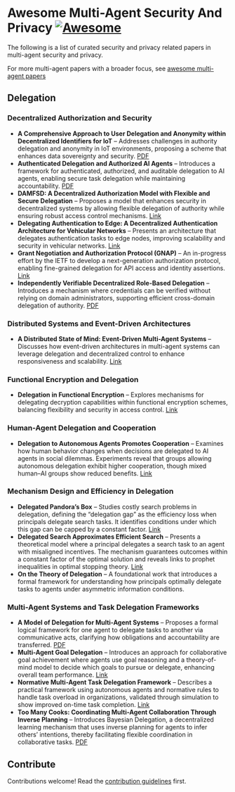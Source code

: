 # Awesome Multi-Agent Security And Privacy [![Awesome](https://awesome.re/badge.svg)](https://awesome.re)

The following is a list of curated security and privacy related papers in multi-agent security and privacy.

For more multi-agent papers with a broader focus, see [awesome multi-agent papers](https://github.com/kyegomez/awesome-multi-agent-papers)

## Delegation

### Decentralized Authorization and Security

- **A Comprehensive Approach to User Delegation and Anonymity within Decentralized Identifiers for IoT** – Addresses challenges in authority delegation and anonymity in IoT environments, proposing a scheme that enhances data sovereignty and security. [PDF](https://pmc.ncbi.nlm.nih.gov/articles/PMC11014293/pdf/sensors-24-02215.pdf)
- **Authenticated Delegation and Authorized AI Agents** – Introduces a framework for authenticated, authorized, and auditable delegation to AI agents, enabling secure task delegation while maintaining accountability. [PDF](https://arxiv.org/pdf/2501.09674)
- **DAMFSD: A Decentralized Authorization Model with Flexible and Secure Delegation** – Proposes a model that enhances security in decentralized systems by allowing flexible delegation of authority while ensuring robust access control mechanisms. [Link](https://www.sciencedirect.com/science/article/pii/S2542660524002580)
- **Delegating Authentication to Edge: A Decentralized Authentication Architecture for Vehicular Networks** – Presents an architecture that delegates authentication tasks to edge nodes, improving scalability and security in vehicular networks. [Link](https://ieeexplore.ieee.org/abstract/document/9205261)
- **Grant Negotiation and Authorization Protocol (GNAP)** – An in-progress effort by the IETF to develop a next-generation authorization protocol, enabling fine-grained delegation for API access and identity assertions. [Link](https://oauth.net/gnap/)
- **Independently Verifiable Decentralized Role-Based Delegation** – Introduces a mechanism where credentials can be verified without relying on domain administrators, supporting efficient cross-domain delegation of authority. [PDF](https://people.cs.vt.edu/danfeng/papers/rbcdPaper.pdf)

### Distributed Systems and Event-Driven Architectures

- **A Distributed State of Mind: Event-Driven Multi-Agent Systems** – Discusses how event-driven architectures in multi-agent systems can leverage delegation and decentralized control to enhance responsiveness and scalability. [Link](https://www.infoworld.com/article/3808083/a-distributed-state-of-mind-event-driven-multi-agent-systems.html/amp/)

### Functional Encryption and Delegation

- **Delegation in Functional Encryption** – Explores mechanisms for delegating decryption capabilities within functional encryption schemes, balancing flexibility and security in access control. [Link](https://hal.science/tel-02394349/document?utm_source=chatgpt.com)

### Human-Agent Delegation and Cooperation

- **Delegation to Autonomous Agents Promotes Cooperation** – Examines how human behavior changes when decisions are delegated to AI agents in social dilemmas. Experiments reveal that groups allowing autonomous delegation exhibit higher cooperation, though mixed human–AI groups show reduced benefits. [Link](https://arxiv.org/abs/2103.07710#:~:text=understand%20experimentally%20whether%20the%20presence,less%20to%20the%20collective%20effort)

### Mechanism Design and Efficiency in Delegation

- **Delegated Pandora’s Box** – Studies costly search problems in delegation, defining the “delegation gap” as the efficiency loss when principals delegate search tasks. It identifies conditions under which this gap can be capped by a constant factor. [Link](https://arxiv.org/abs/2202.10382#:~:text=such%20problems%20and%20space%20of,binary)
- **Delegated Search Approximates Efficient Search** – Presents a theoretical model where a principal delegates a search task to an agent with misaligned incentives. The mechanism guarantees outcomes within a constant factor of the optimal solution and reveals links to prophet inequalities in optimal stopping theory. [Link](https://arxiv.org/abs/1806.06933#:~:text=,mechanisms%20with%20a%20natural%20threshold)
- **On the Theory of Delegation** – A foundational work that introduces a formal framework for understanding how principals optimally delegate tasks to agents under asymmetric information conditions.

### Multi-Agent Systems and Task Delegation Frameworks

- **A Model of Delegation for Multi-Agent Systems** – Proposes a formal logical framework for one agent to delegate tasks to another via communicative acts, clarifying how obligations and accountability are transferred. [PDF](http://arg.tech/people/chris/publications/2002/ukmas-book.pdf#:~:text=Abstract,latter%20commitments%20might%20then%20be)
- **Multi-Agent Goal Delegation** – Introduces an approach for collaborative goal achievement where agents use goal reasoning and a theory-of-mind model to decide which goals to pursue or delegate, enhancing overall team performance. [Link](https://par.nsf.gov/biblio/10352576)
- **Normative Multi-Agent Task Delegation Framework** – Describes a practical framework using autonomous agents and normative rules to handle task overload in organizations, validated through simulation to show improved on-time task completion. [Link](https://www.researchgate.net/publication/289421284_A_normative_multi-agent_framework_for_dynamic_task_assignment_and_delegation#:~:text=The%20problem%20of%20task%20overload,We%20simulate%20the)
- **Too Many Cooks: Coordinating Multi-Agent Collaboration Through Inverse Planning** – Introduces Bayesian Delegation, a decentralized learning mechanism that uses inverse planning for agents to infer others’ intentions, thereby facilitating flexible coordination in collaborative tasks. [PDF](https://www.cognitivesciencesociety.org/cogsci20/papers/0157/0157.pdf)

## Contribute

Contributions welcome! Read the [contribution guidelines](contributing.md) first.
